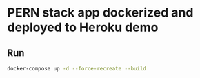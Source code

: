 # PERN stack app dockerized and deployed to Heroku demo

## Run

```bash
docker-compose up -d --force-recreate --build
```
